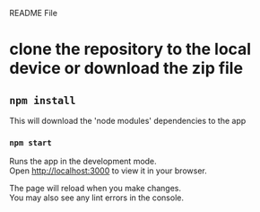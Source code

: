 README File

# clone the repository to the local device or download the zip file

## `npm install`

This will download the 'node modules' dependencies to the app

### `npm start`

Runs the app in the development mode.\
Open [http://localhost:3000](http://localhost:3000) to view it in your browser.

The page will reload when you make changes.\
You may also see any lint errors in the console.







